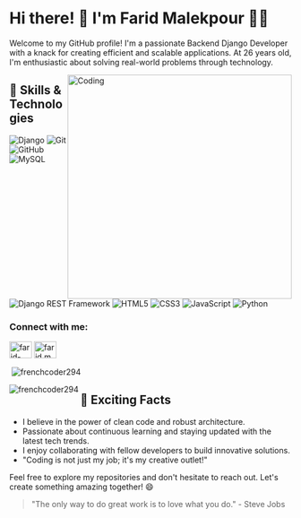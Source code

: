# Hi there! 👋 I'm Farid Malekpour 👨‍💻

Welcome to my GitHub profile! I'm a passionate Backend Django Developer with a knack for creating efficient and scalable applications. At 26 years old, I'm enthusiastic about solving real-world problems through technology.

<img align="right" alt="Coding" width="400" src="https://cdn.dribbble.com/users/1162077/screenshots/3848914/programmer.gif">


## 🔧 Skills & Technologies
![Django](https://img.shields.io/badge/Django-092E20?style=for-the-badge&logo=django&logoColor=white)
![Git](https://img.shields.io/badge/Git-F05032?style=for-the-badge&logo=git&logoColor=white)
![GitHub](https://img.shields.io/badge/GitHub-181717?style=for-the-badge&logo=github&logoColor=white)
![MySQL](https://img.shields.io/badge/MySQL-4479A1?style=for-the-badge&logo=mysql&logoColor=white)
![Django REST Framework](https://img.shields.io/badge/Django_REST_Framework-092E20?style=for-the-badge&logo=django&logoColor=white)
![HTML5](https://img.shields.io/badge/HTML5-E34F26?style=for-the-badge&logo=html5&logoColor=white)
![CSS3](https://img.shields.io/badge/CSS3-1572B6?style=for-the-badge&logo=css3&logoColor=white)
![JavaScript](https://img.shields.io/badge/JavaScript-F7DF1E?style=for-the-badge&logo=javascript&logoColor=black)
![Python](https://img.shields.io/badge/Python-3776AB?style=for-the-badge&logo=python&logoColor=white)


<h3 align="left">Connect with me:</h3>
<p align="left">
<a href="https://linkedin.com/in/farid-malekpour" target="blank"><img align="center" src="https://raw.githubusercontent.com/rahuldkjain/github-profile-readme-generator/master/src/images/icons/Social/linked-in-alt.svg" alt="farid-malekpour" height="30" width="40" /></a>
<a href="https://instagram.com/farid.malekpour294" target="blank"><img align="center" src="https://raw.githubusercontent.com/rahuldkjain/github-profile-readme-generator/master/src/images/icons/Social/instagram.svg" alt="farid.malekpour294" height="30" width="40" /></a>
</p>

<p>&nbsp;<img align="center" src="https://github-readme-streak-stats.herokuapp.com/?user=frenchcoder294&" alt="frenchcoder294" /></p>

<p><img align="left" src="https://github-readme-stats.vercel.app/api/top-langs?username=frenchcoder294&show_icons=true&locale=en&layout=compact" alt="frenchcoder294" /></p>

## 🚀 Exciting Facts
- I believe in the power of clean code and robust architecture.
- Passionate about continuous learning and staying updated with the latest tech trends.
- I enjoy collaborating with fellow developers to build innovative solutions.
- "Coding is not just my job; it's my creative outlet!"

Feel free to explore my repositories and don't hesitate to reach out. Let's create something amazing together! 😄

> "The only way to do great work is to love what you do." - Steve Jobs
